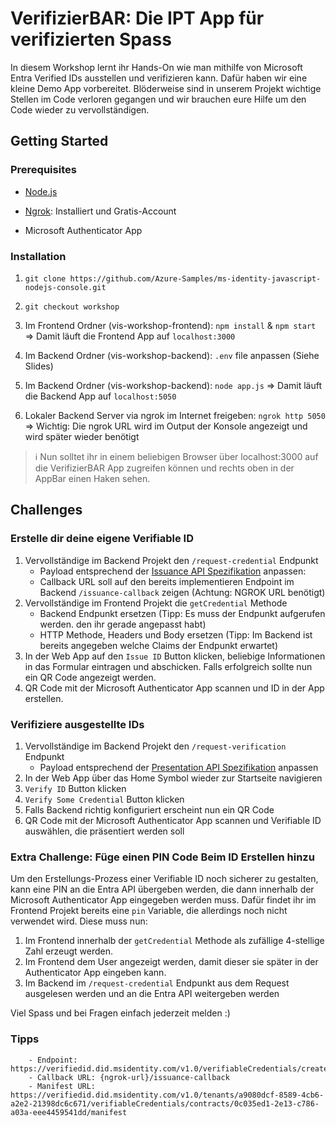
# VerifizierBAR: Die IPT App für verifizierten Spass

  
In diesem Workshop lernt ihr Hands-On wie man mithilfe von Microsoft Entra Verified IDs ausstellen und verifizieren kann. Dafür haben wir eine kleine Demo App vorbereitet. Blöderweise sind in unserem Projekt wichtige Stellen im Code verloren gegangen und wir brauchen eure Hilfe um den Code wieder zu vervollständigen.

 
## Getting Started

  

### Prerequisites
* [Node.js](https://nodejs.org/en/download)

* [Ngrok](https://ngrok.com/download):  Installiert und Gratis-Account

* Microsoft Authenticator App

### Installation

  

1. `git clone https://github.com/Azure-Samples/ms-identity-javascript-nodejs-console.git`
2. `git checkout workshop`
2. Im Frontend Ordner (vis-workshop-frontend): `npm install` & `npm start` => Damit läuft die Frontend App auf `localhost:3000`
3. Im Backend Ordner (vis-workshop-backend): `.env` file anpassen (Siehe Slides)

4. Im Backend Ordner (vis-workshop-backend): `node app.js` => Damit läuft die Backend App auf `localhost:5050`

5. Lokaler Backend Server via ngrok im Internet freigeben: `ngrok http 5050` => Wichtig: Die ngrok URL wird im Output der Konsole angezeigt und wird später wieder benötigt
   
> :information_source: Nun solltet ihr in einem beliebigen Browser über localhost:3000 auf die VerifizierBAR App zugreifen können und rechts oben in der AppBar einen Haken sehen.

 ## Challenges

### Erstelle dir deine eigene Verifiable ID 
1. Vervollständige im Backend Projekt den `/request-credential` Endpunkt
	- Payload entsprechend der [Issuance API Spezifikation](https://learn.microsoft.com/en-us/azure/active-directory/verifiable-credentials/issuance-request-api) anpassen:
	- Callback URL soll auf den bereits implementieren Endpoint im Backend `/issuance-callback` zeigen (Achtung: NGROK URL benötigt)
2. Vervollständige im Frontend Projekt die `getCredential` Methode
	- Backend Endpunkt ersetzen (Tipp: Es muss der Endpunkt aufgerufen werden. den ihr gerade angepasst habt)
	- HTTP Methode, Headers und Body ersetzen (Tipp: Im Backend ist bereits angegeben welche Claims der Endpunkt erwartet)
3. In der Web App auf den `Issue ID` Button klicken, beliebige Informationen in das Formular eintragen und abschicken. Falls erfolgreich sollte nun ein QR Code angezeigt werden. 
4. QR Code mit der Microsoft Authenticator App scannen und ID in der App erstellen. 

### Verifiziere ausgestellte IDs
1. Vervollständige im Backend Projekt den `/request-verification` Endpunkt
	- Payload entsprechend der [Presentation API Spezifikation](https://learn.microsoft.com/en-us/azure/active-directory/verifiable-credentials/presentation-request-api) anpassen
2. In der Web App über das Home Symbol wieder zur Startseite navigieren
3. `Verify ID` Button klicken
4. `Verify Some Credential` Button klicken
5. Falls Backend richtig konfiguriert erscheint nun ein QR Code
6. QR Code mit der Microsoft Authenticator App scannen und Verifiable ID auswählen, die präsentiert werden soll

### Extra Challenge: Füge einen PIN Code Beim ID Erstellen hinzu
Um den Erstellungs-Prozess einer Verifiable ID noch sicherer zu gestalten, kann eine PIN an die Entra API übergeben werden, die dann innerhalb der Microsoft Authenticator App eingegeben werden muss. Dafür findet ihr im Frontend Projekt bereits eine `pin` Variable, die allerdings noch nicht verwendet wird. Diese muss nun:
1. Im Frontend innerhalb der `getCredential` Methode als zufällige 4-stellige Zahl erzeugt werden.
2. Im Frontend dem User angezeigt werden, damit dieser sie später in der Authenticator App eingeben kann.
3. Im Backend im `/request-credential` Endpunkt aus dem Request ausgelesen werden und an die Entra API weitergeben werden


Viel Spass und bei Fragen einfach jederzeit melden :) 





### Tipps

		- Endpoint: https://verifiedid.did.msidentity.com/v1.0/verifiableCredentials/createIssuanceRequest
		- Callback URL: {ngrok-url}/issuance-callback
		- Manifest URL: https://verifiedid.did.msidentity.com/v1.0/tenants/a9080dcf-8589-4cb6-a2e2-21398dc6c671/verifiableCredentials/contracts/0c035ed1-2e13-c786-a03a-eee4459541dd/manifest